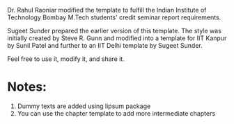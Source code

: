Dr. Rahul Raoniar modified the template to fulfill the Indian Institute of Technology Bombay M.Tech students' credit seminar report requirements.

Sugeet Sunder prepared the earlier version of this template. The style was initially created by Steve R. Gunn and modified into a template for IIT Kanpur by Sunil Patel and further to an IIT Delhi template by Sugeet Sunder.

Feel free to use it, modify it, and share it.

# Notes:

1. Dummy texts are added using lipsum package
2. You can use the chapter template to add more intermediate chapters